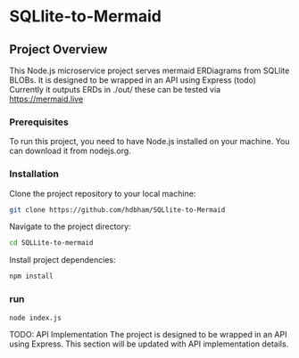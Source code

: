# SQLlite-to-Mermaid

## Project Overview
This Node.js microservice project serves mermaid ERDiagrams from SQLlite BLOBs. It is designed to be wrapped in an API using Express (todo)
Currently it outputs ERDs in ./out/ these can be tested via https://mermaid.live

### Prerequisites
To run this project, you need to have Node.js installed on your machine. You can download it from nodejs.org.

### Installation
Clone the project repository to your local machine:

```bash
git clone https://github.com/hdbham/SQLlite-to-Mermaid
```
Navigate to the project directory:

```bash
cd SQLLite-to-mermaid
```
Install project dependencies:

```bash
npm install
```
### run
```bash
node index.js
```
TODO: API Implementation
The project is designed to be wrapped in an API using Express. This section will be updated with API implementation details.

